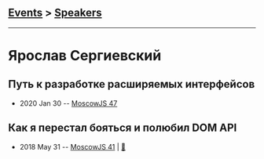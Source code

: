## [Events](../README.md) > [Speakers](../speakers.md)
---

# Ярослав Сергиевский

## Путь к разработке расширяемых интерфейсов
- 2020 Jan 30 -- [MoscowJS 47](https://www.youtube.com/watch?v=omeYq2BGYTU)    
## Как я перестал бояться и полюбил DOM API
- 2018 May 31 -- [MoscowJS 41](https://youtu.be/9S8OeCkcUSM)  | [:notebook:](https://cloud.mail.ru/public/GDdx/LoJmFeZto)  
